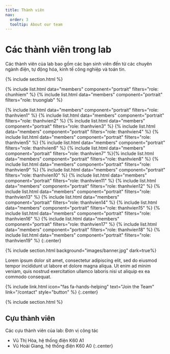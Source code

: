 ```yaml
---
title: Thành viên
nav:
  order: 3
  tooltip: About our team
---
```


# <i class="fas fa-users"></i>Các thành viên trong lab

Các thành viên của lab bao gồm các bạn sinh viên đến từ các chuyên ngành điện, tự động hóa, kinh tế công nghiệp và toán tin.

{% include section.html %}

{%
  include list.html
  data="members"
  component="portrait"
  filters="role: chunhiem"
%}
{%
  include list.html
  data="members"
  component="portrait"
  filters="role: truonglab"
%}

{%
  include list.html
  data="members"
  component="portrait"
  filters="role: thanhvien1"
%}
{%
  include list.html
  data="members"
  component="portrait"
  filters="role: thanhvien2"
%}
{%
  include list.html
  data="members"
  component="portrait"
  filters="role: thanhvien3"
%}
{%
  include list.html
  data="members"
  component="portrait"
  filters="role: thanhvien4"
%}
{%
  include list.html
  data="members"
  component="portrait"
  filters="role: thanhvien5"
%}
{%
  include list.html
  data="members"
  component="portrait"
  filters="role: thanhvien6"
%}
{%
  include list.html
  data="members"
  component="portrait"
  filters="role: thanhvien7"
%}{%
  include list.html
  data="members"
  component="portrait"
  filters="role: thanhvien8"
%}
{%
  include list.html
  data="members"
  component="portrait"
  filters="role: thanhvien9"
%}
{%
  include list.html
  data="members"
  component="portrait"
  filters="role: thanhvien10"
%}
{%
  include list.html
  data="members"
  component="portrait"
  filters="role: thanhvien11"
%}
{%
  include list.html
  data="members"
  component="portrait"
  filters="role: thanhvien12"
%}
{%
  include list.html
  data="members"
  component="portrait"
  filters="role: thanhvien13"
%}
{%
  include list.html
  data="members"
  component="portrait"
  filters="role: thanhvien14"
%}
{%
  include list.html
  data="members"
  component="portrait"
  filters="role: thanhvien15"
%}
{%
  include list.html
  data="members"
  component="portrait"
  filters="role: thanhvien16"
%}
{%
  include list.html
  data="members"
  component="portrait"
  filters="role: thanhvien17"
%}
{%
  include list.html
  data="members"
  component="portrait"
  filters="role: thanhvien18"
%}
{%
  include list.html
  data="members"
  component="portrait"
  filters="role: thanhvien19"
%}
{:.center}

{% include section.html background="images/banner.jpg" dark=true%}

Lorem ipsum dolor sit amet, consectetur adipiscing elit, sed do eiusmod tempor incididunt ut labore et dolore magna aliqua.
Ut enim ad minim veniam, quis nostrud exercitation ullamco laboris nisi ut aliquip ex ea commodo consequat.

{%
  include link.html
  icon="fas fa-hands-helping"
  text="Join the Team"
  link="/contact"
  style="button"
%}
{:.center}

{% include section.html %}

## Cựu thành viên

Các cựu thành viên của lab:                              Đơn vị công tác
  - Vũ Thị Hòa, hệ thống điện K60                              A1
  - Vũ Hoài Giang, hệ thống điện K60                           A0
{:.center}
